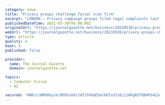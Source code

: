 ```yaml
---
category: news
title: "Privacy groups challenge facial scan firm"
excerpt: "LONDON – Privacy campaign groups filed legal complaints last week with European regulators against Clearview AI, alleging the facial recognition"
publishedDateTime: 2021-05-30T04:00:00Z
originalUrl: "https://journalgazette.net/business/20210530/privacy-groups-challenge-facial-scan-firm"
webUrl: "https://journalgazette.net/business/20210530/privacy-groups-challenge-facial-scan-firm"
type: article
quality: 4
heat: 4
published: false

provider:
  name: The Journal Gazette
  domain: journalgazette.net

topics:
  - Computer Vision
  - AI

secured: "KWR/LrWMhDbyxV/BPOtaVXc24Tzf4XmE5mlHhTo37i6jiiWVgRIFQ0HP64QJAre6ElLt/uMiKf+nhN+BBYWKseTSnJj1HIRzN7VOJKuSi/LXiG3k/Jhq0u0XaMwpkvBWdyRhUc5Qu39gkMiw9Oovs6B8ZOzZiGu5iZcle3LbOQrfnwOIWTH2WmEOUIyESrsmpdU1KUAqtIGYKJuWa1A5csl6JMN/6hgVOw7vHywNiA2kOaev+JEB3+kc4ZeqYll5ROUoWyniQjeNgMHDDBIHZMBoYmQFBxY5+v+iKonjq5crmUV1gSNJ1blIb1L5NlYp0F+QOuE8p+KNF0pQfmj8oyyRU8q4lnRxcMMoQOxBmhY=;RBXihVO2JMoZMxDjfuj7hA=="
---
```


